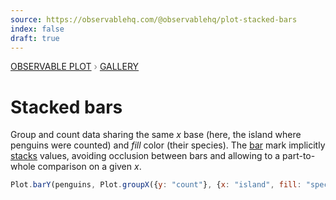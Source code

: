 ```yaml
---
source: https://observablehq.com/@observablehq/plot-stacked-bars
index: false
draft: true
---
```


<div style="color: grey; font: 13px/25.5px var(--sans-serif); text-transform: uppercase;"><h1 style="display: none;">Plot: Stacked bars</h1><a href="/plot">Observable Plot</a> › <a href="/@observablehq/plot-gallery">Gallery</a></div>

# Stacked bars

Group and count data sharing the same _x_ base (here, the island where penguins were counted) and _fill_ color (their species). The [bar](https://observablehq.com/plot/marks/bar) mark implicitly [stacks](https://observablehq.com/plot/transforms/stack) values, avoiding occlusion between bars and allowing to a part-to-whole comparison on a given _x_.

```js
Plot.barY(penguins, Plot.groupX({y: "count"}, {x: "island", fill: "species"})).plot({color: {legend: true}});
```
